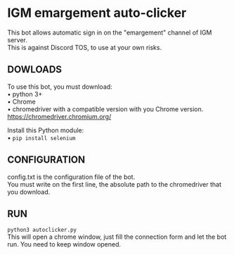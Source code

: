 # IGM emargement auto-clicker
This bot allows automatic sign in on the "emargement" channel of IGM server.  
This is against Discord TOS, to use at your own risks.

## DOWLOADS
To use this bot, you must download:  
• python 3+  
• Chrome  
• chromedriver with a compatible version with you Chrome version. https://chromedriver.chromium.org/  
  
Install this Python module:  
• `pip install selenium`

## CONFIGURATION
config.txt is the configuration file of the bot.  
You must write on the first line, the absolute path to the chromedriver that you download.

## RUN
`python3 autoclicker.py`  
This will open a chrome window, just fill the connection form and let the bot run. You need to keep window opened.